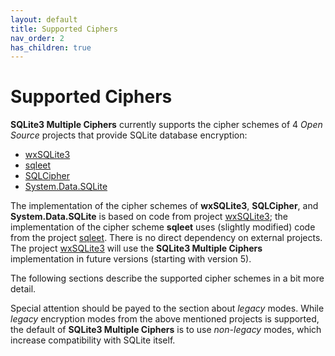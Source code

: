 ```yaml
---
layout: default
title: Supported Ciphers
nav_order: 2
has_children: true
---
```

# Supported Ciphers

**SQLite3 Multiple Ciphers** currently supports the cipher schemes of 4 _Open Source_ projects that provide SQLite database encryption:

- [wxSQLite3](https://github.com/utelle/wxsqlite3)
- [sqleet](https://github.com/resilar/sqleet)
- [SQLCipher](https://www.zetetic.net/sqlcipher/)
- [System.Data.SQLite](http://system.data.sqlite.org)

The implementation of the cipher schemes of **wxSQLite3**, **SQLCipher**, and **System.Data.SQLite** is based on code from project [wxSQLite3](https://github.com/utelle/wxsqlite3); the implementation of the cipher scheme **sqleet** uses (slightly modified) code from the project [sqleet](https://github.com/resilar/sqleet). There is no direct dependency on external projects. The project [wxSQLite3](https://github.com/utelle/wxsqlite3) will use the **SQLite3 Multiple Ciphers** implementation in future versions (starting with version 5).

The following sections describe the supported cipher schemes in a bit more detail. 

Special attention should be payed to the section about _legacy_ modes. While _legacy_ encryption modes from the above mentioned projects is supported, the default of **SQLite3 Multiple Ciphers** is to use _non-legacy_ modes, which increase compatibility with SQLite itself.
